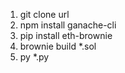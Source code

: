 1. git clone url
2. npm install ganache-cli 
3. pip install eth-brownie
4. brownie build *.sol
5. py *.py